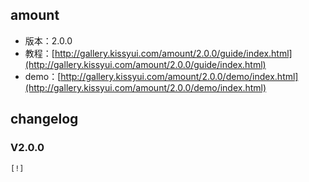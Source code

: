 ## amount

* 版本：2.0.0
* 教程：[http://gallery.kissyui.com/amount/2.0.0/guide/index.html](http://gallery.kissyui.com/amount/2.0.0/guide/index.html)
* demo：[http://gallery.kissyui.com/amount/2.0.0/demo/index.html](http://gallery.kissyui.com/amount/2.0.0/demo/index.html)

## changelog

### V2.0.0

    [!]



